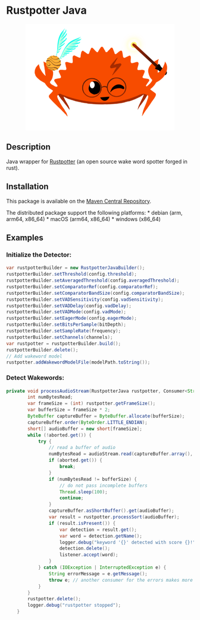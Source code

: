 # Rustpotter Java

<div align="center">
    <img src="./logo.png?raw=true" width="400px"</img> 
</div>

## Description

Java wrapper for [Rustpotter](https://github.com/GiviMAD/rustpotter) (an open source wake word spotter forged in rust).

## Installation

This package is available on the [Maven Central Repository](https://search.maven.org/artifact/io.github.givimad/rustpotter-java).

The distributed package support the following platforms:
    * debian (arm, arm64, x86_64)
    * macOS (arm64, x86_64)
    * windows (x86_64)

## Examples

### Initialize the Detector:

```java
var rustpotterBuilder = new RustpotterJavaBuilder();
rustpotterBuilder.setThreshold(config.threshold);
rustpotterBuilder.setAveragedThreshold(config.averagedThreshold);
rustpotterBuilder.setComparatorRef(config.comparatorRef);
rustpotterBuilder.setComparatorBandSize(config.comparatorBandSize);
rustpotterBuilder.setVADSensitivity(config.vadSensitivity);
rustpotterBuilder.setVADDelay(config.vadDelay);
rustpotterBuilder.setVADMode(config.vadMode);
rustpotterBuilder.setEagerMode(config.eagerMode);
rustpotterBuilder.setBitsPerSample(bitDepth);
rustpotterBuilder.setSampleRate(frequency);
rustpotterBuilder.setChannels(channels);
var rustpotter = rustpotterBuilder.build();
rustpotterBuilder.delete();
// Add wakeword model
rustpotter.addWakewordModelFile(modelPath.toString());
```

### Detect Wakewords:

```java
private void processAudioStream(RustpotterJava rustpotter, Consumer<String> listener, InputStream audioStream, AtomicBoolean aborted) {
        int numBytesRead;
        var frameSize = (int) rustpotter.getFrameSize();
        var bufferSize = frameSize * 2;
        ByteBuffer captureBuffer = ByteBuffer.allocate(bufferSize);
        captureBuffer.order(ByteOrder.LITTLE_ENDIAN);
        short[] audioBuffer = new short[frameSize];
        while (!aborted.get()) {
            try {
                // read a buffer of audio
                numBytesRead = audioStream.read(captureBuffer.array(), 0, captureBuffer.capacity());
                if (aborted.get()) {
                    break;
                }
                if (numBytesRead != bufferSize) {
                    // do not pass incomplete buffers
                    Thread.sleep(100);
                    continue;
                }
                captureBuffer.asShortBuffer().get(audioBuffer);
                var result = rustpotter.processSort(audioBuffer);
                if (result.isPresent()) {
                    var detection = result.get();
                    var word = detection.getName();
                    logger.debug("keyword '{}' detected with score {}!", detection.getName(), detection.getScore());
                    detection.delete();
                    listener.accept(word);
                }
            } catch (IOException | InterruptedException e) {
                String errorMessage = e.getMessage();
                throw e; // another consumer for the errors makes more sense as this function is intended to run on a separate thread.
            }
        }
        rustpotter.delete();
        logger.debug("rustpotter stopped");
    }
```